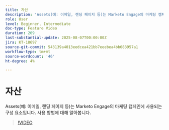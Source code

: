 ```yaml
---
title: 자산
description: 'Assets(예: 이메일, 랜딩 페이지 등)는 Marketo Engage의 마케팅 캠페인에 사용되는 구성 요소입니다. 사용 방법에 대해 알아봅니다.'
role: User
level: Beginner, Intermediate
doc-type: Feature Video
duration: 269
last-substantial-update: 2025-08-07T00:00:00Z
jira: KT-18697
source-git-commit: 543139a4013eedcea421bb7eeebea4bb683957a1
workflow-type: tm+mt
source-wordcount: '46'
ht-degree: 4%

---
```



# 자산

Assets(예: 이메일, 랜딩 페이지 등)는 Marketo Engage의 마케팅 캠페인에 사용되는 구성 요소입니다. 사용 방법에 대해 알아봅니다.

>[!VIDEO](https://video.tv.adobe.com/v/3470590/?learn=on&enablevpops&captions=kor)
